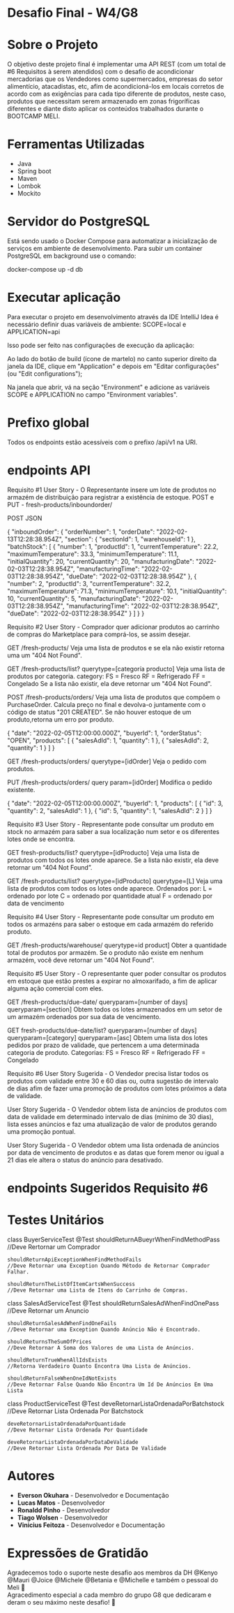 # Desafio Final - W4/G8

# Sobre o Projeto

O objetivo deste projeto final é implementar uma API REST (com um total de #6 Requisitos à serem atendidos) com o desafio de acondicionar mercadorias que os
Vendedores como supermercados, empresas do setor alimentício, atacadistas, etc, afim de 
acondicioná-los em locais corretos de acordo com as exigências para cada tipo diferente de produtos, 
neste caso, produtos que necessitam serem armazenado em zonas frigoríficas diferentes e diante disto aplicar 
os conteúdos trabalhados durante o BOOTCAMP MELI.

# Ferramentas Utilizadas

- Java
- Spring boot
- Maven
- Lombok
- Mockito

# Servidor do PostgreSQL

Está sendo usado o Docker Compose para automatizar a inicialização de serviços em ambiente de desenvolvimento. Para subir um container PostgreSQL em background use o comando:

docker-compose up -d db

# Executar aplicação

Para executar o projeto em desenvolvimento através da IDE IntelliJ Idea é necessário definir duas variáveis de ambiente: SCOPE=local e APPLICATION=api

Isso pode ser feito nas configurações de execução da aplicação:

Ao lado do botão de build (ícone de martelo) no canto superior direito da janela da IDE, clique em "Application" e depois em "Editar configurações" (ou "Edit configurations");

Na janela que abrir, vá na seção "Environment" e adicione as variáveis SCOPE e APPLICATION no campo "Environment variables".

# Prefixo global

Todos os endpoints estão acessíveis com o prefixo /api/v1 na URI.

# endpoints API

Requisito #1
User Story - O Representante insere um lote de produtos no armazém de distribuição para registrar a existência de estoque.
POST e PUT - fresh-products/inboundorder/

POST JSON

{
	"inboundOrder": {
		"orderNumber": 1,
		"orderDate": "2022-02-13T12:28:38.954Z",
		"section": {
			"sectionId": 1,
			"warehouseId": 1
		},
		"batchStock": [
			{
				"number": 1,
				"productId": 1,
				"currentTemperature": 22.2,
				"maximumTemperature": 33.3,
				"minimumTemperature": 11.1,
				"initialQuantity": 20,
				"currentQuantity": 20,
				"manufacturingDate": "2022-02-03T12:28:38.954Z",
				"manufacturingTime": "2022-02-03T12:28:38.954Z",
				"dueDate": "2022-02-03T12:28:38.954Z"
			},
			{
				"number": 2,
				"productId": 3,
				"currentTemperature": 32.2,
				"maximumTemperature": 71.3,
				"minimumTemperature": 10.1,
				"initialQuantity": 10,
				"currentQuantity": 5,
				"manufacturingDate": "2022-02-03T12:28:38.954Z",
				"manufacturingTime": "2022-02-03T12:28:38.954Z",
				"dueDate": "2022-02-03T12:28:38.954Z"
			}
		]
	}
}

Requisito #2
User Story - Comprador quer adicionar produtos ao carrinho de compras do Marketplace para comprá-los, se assim desejar.

GET /fresh-products/
Veja uma lista de produtos e se ela não existir retorna uma um "404 Not Found".

GET /fresh-products/list? querytype=[categoría producto]
Veja uma lista de produtos por categoria.
category:
FS = Fresco
RF = Refrigerado
FF = Congelado
Se a lista não existir, ela deve retornar um "404 Not Found".

POST /fresh-products/orders/
Veja uma lista de produtos que compõem o PurchaseOrder. 
Calcula preço no final e devolva-o juntamente com o código de status "201 CREATED".
Se não houver estoque de um produto,retorna um erro por produto.

{
    "date": "2022-02-05T12:00:00.000Z",
    "buyerId": 1,
    "orderStatus": "OPEN",
    "products": [
        {
            "salesAdId": 1,
            "quantity": 1
        },
        {
            "salesAdId": 2,
            "quantity": 1
        }
    ]
}

GET /fresh-products/orders/ querytype=[idOrder]
Veja o pedido com produtos.

PUT /fresh-products/orders/ query param=[idOrder]
Modifica o pedido existente.

{
    "date": "2022-02-05T12:00:00.000Z",
    "buyerId": 1,
    "products": [
        {
            "id": 3,
            "quantity": 2,
            "salesAdId": 1
        },
        {
            "id": 5,
            "quantity": 1,
            "salesAdId": 2
        }
    ]
}


Requisito #3
User Story - Representante pode consultar um produto em stock no armazém para saber a sua localização num setor e os diferentes lotes onde se encontra.

GET fresh-products/list? querytype=[idProducto]
Veja uma lista de produtos com todos os lotes onde aparece.
Se a lista não existir, ela deve retornar um “404 Not Found”.

GET /fresh-products/list? querytype=[idProducto] querytype=[L]
Veja uma lista de produtos com todos os lotes onde aparece.
Ordenados por:
L = ordenado por lote
C = ordenado por quantidade atual
F = ordenado por data de vencimento

Requisito #4
User Story - Representante pode consultar um produto em todos os armazéns para saber o estoque em cada armazém do referido produto.

GET /fresh-products/warehouse/ querytype=id product]
Obter a quantidade total de produtos por armazém.
Se o produto não existe em nenhum armazém, você deve retornar um "404 Not Found".

Requisito #5
User Story - O representante quer poder consultar os produtos em estoque que estão prestes a expirar no almoxarifado, a fim de aplicar alguma ação comercial com eles.

GET /fresh-products/due-date/ queryparam=[number of days] queryparam=[section]
Obtem todos os lotes armazenados em um setor de um armazém ordenados por sua data de vencimento.

GET fresh-products/due-date/list? queryparam=[number of days] queryparam=[category] queryparam=[asc]
Obtem uma lista dos lotes pedidos por prazo de validade, que pertencem a uma determinada categoria de produto.
Categorias:
FS = Fresco
RF = Refrigerado
FF = Congelado

Requisito #6
User Story Sugerida - O Vendedor precisa listar todos os produtos com validade entre 30 e 60 dias ou, outra sugestão de intervalo de dias afim de fazer uma promoção de produtos com lotes próximos a data de validade.

User Story Sugerida - O Vendedor obtem lista de anúncios de produtos com data de validade em determinado intervalo de dias (mínimo de 30 dias), lista esses anúncios e faz uma atualização de valor de produtos gerando uma promoção pontual.

User Story Sugerida - O Vendedor obtem uma lista ordenada de anúncios por data de vencimento de produtos e as datas que forem menor ou igual a 21 dias ele altera o status do anúncio para desativado.

# endpoints Sugeridos Requisito #6

# Testes Unitários

class BuyerServiceTest
@Test
    shouldReturnABueyrWhenFindMethodPass
    //Deve Rertornar um Comprador
    
    shouldReturnApiExceptionWhenFindMethodFails
    //Deve Retornar uma Exception Quando Método de Retornar Comprador Falhar.

    shouldReturnTheListOfItemCartsWhenSuccess
    //Deve Retornar uma Lista de Itens do Carrinho de Compras.
    
class SalesAdServiceTest
@Test
    shouldReturnSalesAdWhenFindOnePass
    //Deve Retornar um Anuncio
    
    shouldReturnSalesAdWhenFindOneFails
    //Deve Retornar uma Exception Quando Anúncio Não é Encontrado.
    
    shouldReturnsTheSumOfPrices
    //Deve Retornar A Soma dos Valores de uma Lista de Anúncios.
    
    shouldReturnTrueWhenAllIdsExists
    //Retorna Verdadeiro Quanto Encontra Uma Lista de Anúncios.
    
    shouldReturnFalseWhenOneIdNotExists
    //Deve Retornar False Quando Não Encontra Um Id De Anúncios Em Uma Lista
    
class ProductServiceTest
@Test
    deveRetornarListaOrdenadaPorBatchstock
    //Deve Retornar Lista Ordenada Por Batchstock
    
    deveRetornarListaOrdenadaPorQuantidade
    //Deve Retornar Lista Ordenada Por Quantidade
    
    deveRetornarListaOrdenadaPorDataDeValidade
    //Deve Retornar Lista Ordenada Por Data De Validade
    
# Autores

- <strong>Everson Okuhara</strong> - Desenvolvedor e Documentação
- <strong>Lucas Matos</strong> - Desenvolvedor
- <strong>Ronaldd Pinho</strong> - Desenvolvedor
- <strong>Tiago Wolsen</strong> - Desenvolvedor
- <strong>Vinicius Feitoza</strong> - Desenvolvedor e Documentação

# Expressões de Gratidão

Agradecemos todo o suporte neste desafio aos membros da DH @Kenyo @Mauri @Joice @Michele @Betania e @Michelle e também o pessoal do Meli 🙂 <br>
Agracedimento especial a cada membro do grupo G8 que dedicaram e deram o seu máximo neste desafio! 🤝
